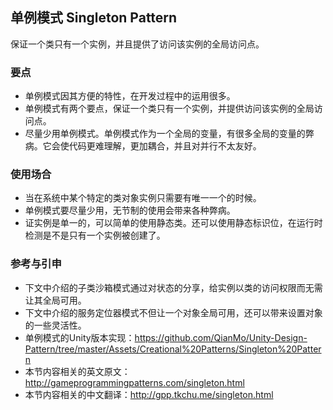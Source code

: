 ﻿## 单例模式 Singleton Pattern

保证一个类只有一个实例，并且提供了访问该实例的全局访问点。

### 

### 要点

- 单例模式因其方便的特性，在开发过程中的运用很多。
- 单例模式有两个要点，保证一个类只有一个实例，并提供访问该实例的全局访问点。
- 尽量少用单例模式。单例模式作为一个全局的变量，有很多全局的变量的弊病。它会使代码更难理解，更加耦合，并且对并行不太友好。

### 

### 使用场合

- 当在系统中某个特定的类对象实例只需要有唯一一个的时候。
- 单例模式要尽量少用，无节制的使用会带来各种弊病。
- 证实例是单一的，可以简单的使用静态类。还可以使用静态标识位，在运行时检测是不是只有一个实例被创建了。

### 

### 参考与引申

- 下文中介绍的子类沙箱模式通过对状态的分享，给实例以类的访问权限而无需让其全局可用。
- 下文中介绍的服务定位器模式不但让一个对象全局可用，还可以带来设置对象的一些灵活性。
- 单例模式的Unity版本实现：<https://github.com/QianMo/Unity-Design-Pattern/tree/master/Assets/Creational%20Patterns/Singleton%20Pattern>
- 本节内容相关的英文原文：<http://gameprogrammingpatterns.com/singleton.html>
- 本节内容相关的中文翻译：<http://gpp.tkchu.me/singleton.html>
